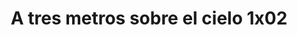 ---
layout: episodios
title: "A tres metros sobre el cielo 1x02"
url_serie_padre: 'a-tres-metros-sobre-el-cielo/temporada-1'
category: 'series'
capitulo: 'yes'
anio: '2019'
prev: 'capitulo-1'
proximo: 'capitulo-3'
sandbox: allow-same-origin allow-forms
idioma: 'Latino'
calidad: 'Full HD'
fuente: 'cueva'
reproductores_otros: ["https://gounlimited.to/embed-m170lqjn4129.html","Latino","https://mstream.website/3yh8sbasxxoi","Latino"]
reproductores_fembed: ["https://feurl.com/v/ewpwdc--5j5yjg7","Latino","https://feurl.com/v/2xk87i2277wmgl4","Latino"]
clasificacion: '+10'
tags:
- Ciencia-Ficcion
---